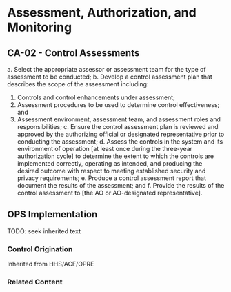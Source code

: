# Assessment, Authorization, and Monitoring
## CA-02 - Control Assessments

a. Select the appropriate assessor or assessment team for the type of assessment to be conducted;
b. Develop a control assessment plan that describes the scope of the assessment including:
1. Controls and control enhancements under assessment;
2. Assessment procedures to be used to determine control effectiveness; and
3. Assessment environment, assessment team, and assessment roles and responsibilities;
c. Ensure the control assessment plan is reviewed and approved by the authorizing official or designated representative prior to conducting the assessment;
d. Assess the controls in the system and its environment of operation [at least once during the three-year authorization cycle] to determine the extent to which the controls are implemented correctly, operating as intended, and producing the desired outcome with respect to meeting established security and privacy requirements;
e. Produce a control assessment report that document the results of the assessment; and
f. Provide the results of the control assessment to [the AO or AO-designated representative].

## OPS Implementation

TODO: seek inherited text

### Control Origination

Inherited from HHS/ACF/OPRE

### Related Content
